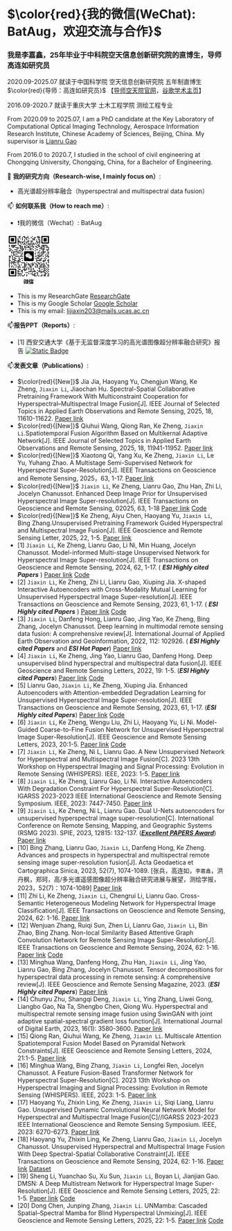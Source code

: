 # $\color{red}{我的微信(WeChat): BatAug，欢迎交流与合作}$
### 我是李嘉鑫，25年毕业于中科院空天信息创新研究院的直博生，导师高连如研究员 ###

2020.09-2025.07 就读于中国科学院 空天信息创新研究院 五年制直博生 $\color{red}{导师：高连如研究员}$ 【[导师空天院官网](https://people.ucas.ac.cn/~gaolianru)，[谷歌学术主页](https://scholar.google.com/citations?user=La-8gLMAAAAJ&hl=zh-CN)】

2016.09-2020.7 就读于重庆大学 土木工程学院 测绘工程专业

From 2020.09 to 2025.07, I am a PhD candidate at the Key Laboratory of Computational Optical Imaging Technology, Aerospace Information Research Institute, Chinese Academy of Sciences, Beijing, China.
My supervisor is [Lianru Gao](https://scholar.google.com/citations?user=La-8gLMAAAAJ&hl=zh-CN)

From 2016.0 to 2020.7, I studied in the school of civil engineering at Chongqing University, Chongqing, China, for a Bachelor of Engineering.

🔭 **我的研究方向（Research-wise, I mainly focus on）**:
- 高光谱超分辨率融合（hyperspectral and multispectral data fusion）

📫 **如何联系我（How to reach me）**:
- ❗我的微信（Wechat）: BatAug
<img src="wechat.png" width="100px"/>

- This is my ResearchGate [ResearchGate](https://www.researchgate.net/profile/Li-Jiaxin-20)
- This is my Google Scholar [Google Scholar](https://scholar.google.com/citations?user=aSPDpmgAAAAJ&hl=zh-CN)
- This is my email: lijiaxin203@mails.ucas.ac.cn

📫**报告PPT（Reports）**:

+  [1] 西安交通大学《基于无监督深度学习的高光谱图像超分辨率融合研究》报告 [![Static Badge](https://img.shields.io/badge/PDF-Download-blue])](https://github.com/JiaxinLiCAS/Xian-Jiaotong-University-PPT/blob/main/李嘉鑫-西安交通大学-高光谱超分2024.12.05.pdf)


📫**发表文章（Publications）**:
+  $\color{red}{[New]}$ Jia Jia, Haoyang Yu, Chengjun Wang, Ke Zheng, `Jiaxin Li`, Jiaochan Hu. Spectral-Spatial Collaborative Pretraining Framework With Multiconstraint Cooperation for Hyperspectral–Multispectral Image Fusion[J]. IEEE Journal of Selected Topics in Applied Earth Observations and Remote Sensing, 2025, 18, 11610-11622. [Paper link](https://ieeexplore.ieee.org/abstract/document/10969559) 
+  $\color{red}{[New]}$ Qiuhui Wang, Qiong Ran, Ke Zheng, `Jiaxin Li`.Spatiotemporal Fusion Algorithm Based on Multikernal Adaptive Network[J]. IEEE Journal of Selected Topics in Applied Earth Observations and Remote Sensing, 2025, 18, 11941-11952. [Paper link](https://ieeexplore.ieee.org/abstract/document/10971924)
+  $\color{red}{[New]}$ Xiaotong Qi, Yang Xu, Ke Zheng, `Jiaxin Li`, Le Yu, Yuhang Zhao.  A Multistage Semi-Supervised Network for Hyperspectral Super-Resolution[J]. IEEE Transactions on Geoscience and Remote Sensing, 2025，63, 1-17. [Paper link](https://ieeexplore.ieee.org/document/10925401) 
+  $\color{red}{[New]}$ `Jiaxin Li`, Ke Zheng, Lianru Gao, Zhu Han, Zhi Li, Jocelyn Chanussot.  Enhanced Deep Image Prior for Unsupervised Hyperspectral Image Super-resolution[J]. IEEE Transactions on Geoscience and Remote Sensing, 02025, 63, 1-18 [Paper link](https://ieeexplore.ieee.org/document/10845210) [Code](https://github.com/JiaxinLiCAS/EDIP-Net_TGRS)
+   $\color{red}{[New]}$ Ke Zheng, Aiyu Chen, Haoyang Yu,  `Jiaxin Li`, Bing Zhang.Unsupervised Pretraining Framework Guided Hyperspectral and Multispectral Image Fusion[J]. IEEE Geoscience and Remote Sensing Letter, 2025, 22, 1-5. [Paper link](https://ieeexplore.ieee.org/abstract/document/10938186)
+  [1] `Jiaxin Li`, Ke Zheng, Lianru Gao, Li Ni, Min Huang, Jocelyn Chanussot.  Model-informed Multi-stage Unsupervised Network for Hyperspectral Image Super-resolution[J]. IEEE Transactions on Geoscience and Remote Sensing, 2024, 62, 1-17. ( ***ESI Highly  cited  Papers*** ) [Paper link](https://ieeexplore.ieee.org/document/10504844) [Code](https://github.com/JiaxinLiCAS/M2U-Net)
+  [2] `Jiaxin Li`, Ke Zheng, Zhi Li, Lianru Gao, Xiuping Jia. X-shaped Interactive Autoencoders with Cross-Modality Mutual Learning for Unsupervised Hyperspectral Image Super-resolution[J]. IEEE Transactions on Geoscience and Remote Sensing, 2023, 61, 1-17. ( ***ESI Highly  cited  Papers*** ) [Paper link](https://ieeexplore.ieee.org/document/10197521) [Code](https://github.com/JiaxinLiCAS/XINet_TGRS)
+  [3] `Jiaxin Li`, Danfeng Hong, Lianru Gao, Jing Yao, Ke Zheng, Bing Zhang, Jocelyn Chanussot. Deep learning in multimodal remote sensing data fusion: A comprehensive review[J]. International Journal of Applied Earth Observation and Geoinformation, 2022, 112: 102926. ( ***ESI Highly  cited  Papers*** and ***ESI  Hot  Paper***) [Paper link](https://www.sciencedirect.com/science/article/pii/S1569843222001248?via%3Dihub)
+  [4] `Jiaxin Li`, Ke Zheng, Jing Yao, Lianru Gao, Danfeng Hong. Deep unsupervised blind hyperspectral and multispectral data fusion[J]. IEEE Geoscience and Remote Sensing Letters, 2022, 19: 1-5. (***ESI Highly cited Papers***) [Paper link](https://ieeexplore.ieee.org/document/9714360) [Code](https://github.com/JiaxinLiCAS/UDALN_GRSL)
+ [5] Lianru Gao, `Jiaxin Li`, Ke Zheng, Xiuping Jia. Enhanced Autoencoders with Attention-embedded Degradation Learning for Unsupervised Hyperspectral Image Super-resolution[J]. IEEE Transactions on Geoscience and Remote Sensing, 2023, 61, 1-17. (***ESI Highly cited Papers***) [Paper link](https://ieeexplore.ieee.org/document/10103688) [Code](https://github.com/JiaxinLiCAS/EU2ADL_TGRS)
+ [6] `Jiaxin Li`, Ke Zheng, Wengu Liu, Zhi Li, Haoyang Yu, Li Ni. Model-Guided Coarse-to-Fine Fusion Network for Unsupervised Hyperspectral Image Super-Resolution[J]. IEEE Geoscience and Remote Sensing Letters, 2023, 20:1-5. [Paper link](https://ieeexplore.ieee.org/document/10233913) [Code](https://github.com/JiaxinLiCAS/UMC2FF_GRSL)
+ [7] `Jiaxin Li`, Ke Zheng, Ni L, Lianru Gao. A New Unsupervised Network for Hyperspectral and Multispectral Image Fusion[C]. 2023 13th Workshop on Hyperspectral Imaging and Signal Processing: Evolution in Remote Sensing (WHISPERS). IEEE, 2023: 1-5. [Paper link](https://ieeexplore.ieee.org/abstract/document/10430798)
+ [8] `Jiaxin Li`,  Ke Zheng, Lianru Gao, Li Ni. Interactive Autoencoders With Degradation Constraint For Hyperspectral Super-Resolution[C]. IGARSS 2023-2023 IEEE International Geoscience and Remote Sensing Symposium. IEEE, 2023: 7447-7450. [Paper link](https://ieeexplore.ieee.org/document/10282922)
+ [9] `Jiaxin Li`, Ke Zheng, Ni L, Lianru Gao. Dual U-Nets autoencoders for unsupervised hyperspectral image super-resolution[C]. International Conference on Remote Sensing, Mapping, and Geographic Systems (RSMG 2023). SPIE, 2023, 12815: 132-137. ([***Excellent PAPERS Award***](https://iao.henu.edu.cn/info/1558/7108.htm)) [Paper link](https://www.spiedigitallibrary.org/conference-proceedings-of-spie/12815/128150J/Dual-U-Nets-autoencoders-for-unsupervised-hyperspectral-image-super-resolution/10.1117/12.3010344.short)
+ [10] Bing Zhang, Lianru Gao, `Jiaxin Li`, Danfeng Hong, Ke Zheng. Advances and prospects in hyperspectral and multispectral remote sensing image super-resolution fusion[J]. Acta Geodaetica et Cartographica Sinica, 2023, 52(7), 1074-1089.
[张兵，高连如，`李嘉鑫`，洪丹枫，郑珂，高/多光谱遥感图像超分辨率融合研究进展与展望，测绘学报，2023，52(7)：1074-1089] [Paper link](http://xb.chinasmp.com/CN/10.11947/j.AGCS.2023.20220499)
+ [11] Zhi Li, Ke Zheng, `Jiaxin Li`, Chengrui Li, Lianru Gao. Cross-Semantic Heterogeneous Modeling Network for Hyperspectral Image Classification[J]. IEEE Transactions on Geoscience and Remote Sensing, 2024, 62: 1-16. [Paper link](https://ieeexplore.ieee.org/document/10596098)
+ [12] Wenjuan Zhang, Ruiqi Sun, Zhen Li, Lianru Gao, `Jiaxin Li`, Bin Zhao, Bing Zhang. Non-local Similarity Based Attentive Graph Convolution Network for Remote Sensing Image Super-Resolution[J]. IEEE Transactions on Geoscience and Remote Sensing, 2024, 62: 1-16. [Paper link](https://ieeexplore.ieee.org/document/10680068) [Code]( https://github.com/WenjuanZhang-aircas/NSGCN)
+ [13] Minghua Wang, Danfeng Hong, Zhu Han, `Jiaxin Li`, Jing Yao, Lianru Gao, Bing Zhang, Jocelyn Chanussot. Tensor decompositions for hyperspectral data processing in remote sensing: A comprehensive review[J]. IEEE Geoscience and Remote Sensing Magazine, 2023.  (***ESI Highly cited Papers***) [Paper link](https://ieeexplore.ieee.org/document/10035509)
+ [14] Chunyu Zhu, Shangqi Deng,  `Jiaxin Li`, Ying Zhang, Liwei Gong, Liangbo Gao, Na Ta, Shengbo Chen, Qiong Wu. Hyperspectral and multispectral remote sensing image fusion using SwinGAN with joint adaptive spatial-spectral gradient loss function[J]. International Journal of Digital Earth, 2023, 16(1): 3580-3600. [Paper link](https://www.tandfonline.com/doi/full/10.1080/17538947.2023.2253206)
+ [15] Qiong Ran, Qiuhui Wang, Ke Zheng, `Jiaxin Li`. Multiscale Attention Spatiotemporal Fusion Model Based on Pyramidal Network Constraints[J]. IEEE Geoscience and Remote Sensing Letters, 2024, 21:1-5. [Paper link](https://ieeexplore.ieee.org/document/10608120)
+ [16] Minghua Wang, Bing Zhang, `Jiaxin Li`, Longfei Ren, Jocelyn Chanussot. A Feature Fusion-Based Transformer Network for Hyperspectral Super-Resolution[C]. 2023 13th Workshop on Hyperspectral Imaging and Signal Processing: Evolution in Remote Sensing (WHISPERS). IEEE, 2023: 1-5. [Paper link](https://ieeexplore.ieee.org/abstract/document/10430564)
+ [17] Haoyang Yu, Zhixin Ling, Ke Zheng, `Jiaxin Li`, Siqi Liang, Lianru Gao. Unsupervised Dynamic Convolutional Neural Network Model for Hyperspectral and Multispectral Image Fusion[C]//IGARSS 2023-2023 IEEE International Geoscience and Remote Sensing Symposium. IEEE, 2023: 6270-6273. [Paper link](https://ieeexplore.ieee.org/abstract/document/10282786)
+ [18] Haoyang Yu, Zhixin Ling, Ke Zheng, Lianru Gao, `Jiaxin Li`, Jocelyn Chanussot. Unsupervised Hyperspectral and Multispectral Image Fusion With Deep Spectral-Spatial Collaborative Constraint[J]. IEEE Transactions on Geoscience and Remote Sensing, 2024, 62: 1-16. [Paper link](https://ieeexplore.ieee.org/abstract/document/10703123) [Dataset](https://drive.google.com/drive/folders/1JLCCB6ld5R49HDLN5SsMISx1d0fuqRjO)
+ [19] Sheng Li, Yuanchao Su, Xu Sun, `Jiaxin Li`, Boyan Li, Jianjian Gao. DMSN: A Deep Multistream Network for Hyperspectral Image Super-Resolution[J]. IEEE Geoscience and Remote Sensing Letters, 2025, 22: 1-5. [Paper link](https://ieeexplore.ieee.org/abstract/document/10843237) [Code](https://github.com/yuanchaosu/dmsn-GRSL)
+ [20] Dong Chen, Junping Zhang, `Jiaxin Li`. UNMamba: Cascaded Spatial–Spectral Mamba for Blind Hyperspectral Unmixing[J]. IEEE Geoscience and Remote Sensing Letters, 2025, 22: 1-5. [Paper link](https://ieeexplore.ieee.org/abstract/document/10902420) [Code](https://github.com/Preston-Dong/UNMamba)


<!--
**JiaxinLiCAS/JiaxinLiCAS** is a ✨ _special_ ✨ repository because its `README.md` (this file) appears on your GitHub profile.

Here are some ideas to get you started:

- 🔭 I’m currently working on ...
- 🌱 I’m currently learning ...
- 👯 I’m looking to collaborate on ...
- 🤔 I’m looking for help with ...
- 💬 Ask me about ...
- 📫 How to reach me: ...
- 😄 Pronouns: ...
- ⚡ Fun fact: ...
-->
